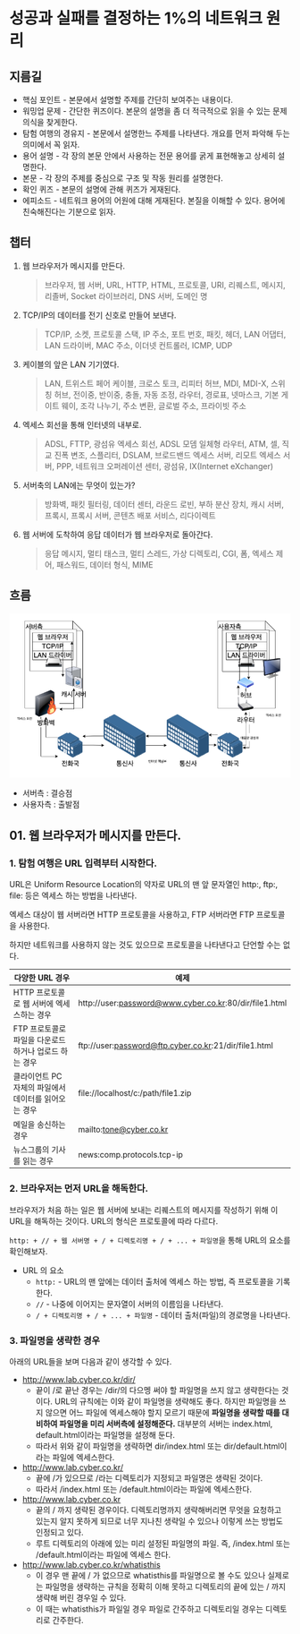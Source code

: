 # 성공과 실패를 결정하는 1%의 네트워크 원리

## 지름길

- 핵심 포인트 - 본문에서 설명할 주제를 간단히 보여주는 내용이다.
- 워밍업 문제 - 간단한 퀴즈이다. 본문의 설명을 좀 더 적극적으로 읽을 수 있는 문제 의식을 찾게한다.
- 탐험 여행의 경유지 - 본문에서 설명한느 주제를 나타낸다. 개요를 먼저 파악해 두는 의미에서 꼭 읽자.
- 용어 설명 - 각 장의 본문 안에서 사용하는 전문 용어를 굵게 표현해놓고 상세히 설명한다.
- 본문 - 각 장의 주제를 중심으로 구조 및 작동 원리를 설명한다. 
- 확인 퀴즈 - 본문의 설명에 관해 퀴즈가 게재된다.
- 에피소드 - 네트워크 용어의 어원에 대해 게재된다. 본질을 이해할 수 있다. 용어에 친숙해진다는 기분으로 읽자.



## 챕터

1. 웹 브라우저가 메시지를 만든다.

   > 브라우저, 웹 서버, URL, HTTP, HTML, 프로토콜, URI, 리퀘스트, 메시지, 리졸버, Socket 라이브러리, DNS 서버, 도메인 명

2. TCP/IP의 데이터를 전기 신호로 만들어 보낸다.

   > TCP/IP, 소켓, 프로토콜 스택, IP 주소, 포트 번호, 패킷, 헤더, LAN 어댑터, LAN 드라이버, MAC 주소, 이더넷 컨트롤러, ICMP, UDP

3. 케이블의 앞은 LAN 기기였다.

   > LAN, 트위스트 페어 케이블, 크로스 토크, 리피터 허브, MDI, MDI-X, 스위칭 허브, 전이중, 반이중, 충돌, 자동 조정, 라우터, 경로표, 넷마스크, 기본 게이트 웨이, 조각 나누기, 주소 변환, 글로벌 주소, 프라이빗 주소

4. 엑세스 회선을 통해 인터넷의 내부로.

   > ADSL, FTTP, 광섬유 엑세스 회선, ADSL 모뎀 일체형 라우터, ATM, 셀, 직교 진폭 변조, 스플리터, DSLAM, 브로드밴드 엑세스 서버, 리모트 엑세스 서버, PPP, 네트워크 오퍼레이션 센터, 광섬유, IX(Internet eXchanger)

5. 서버축의 LAN에는 무엇이 있는가?

   > 방화벽, 패킷 필터링, 데이터 센터, 라운드 로빈, 부하 분산 장치, 캐시 서버, 프록시, 프록시 서버, 콘텐츠 배포 서비스, 리다이렉트

6. 웹 서버에 도착하여 응답 데이터가 웹 브라우저로 돌아간다.

   > 응답 메시지, 멀티 태스크, 멀티 스레드, 가상 디렉토리, CGI, 폼, 엑세스 제어, 패스워드, 데이터 형식, MIME

### 

## 흐름

![스크린샷 2022-12-27 23.24.39](https://raw.githubusercontent.com/back-seung/TIL/master/uPic/202212272324193.png)

- 서버측 : 결승점
- 사용자측 : 출발점



## 01. 웹 브라우저가 메시지를 만든다.

### 1. 탐험 여행은 URL 입력부터 시작한다.

URL은 Uniform Resource Location의 약자로 URL의 맨 앞 문자열인 http:, ftp:, file: 등은 엑세스 하는 방법을 나타낸다.

 엑세스 대상이 웹 서버라면 HTTP 프로토콜을 사용하고, FTP 서버라면 FTP 프로토콜을 사용한다.

 하지만 네트워크를 사용하지 않는 것도 있으므로 프로토콜을 나타낸다고 단언할 수는 없다.



| 다양한 URL 경우                                       | 예제                                                   |
| ----------------------------------------------------- | ------------------------------------------------------ |
| HTTP 프로토콜로 웹 서버에 엑세스하는 경우             | http://user:password@www.cyber.co.kr:80/dir/file1.html |
| FTP 프로토콜로 파일을 다운로드하거나 업로드 하는 경우 | ftp://user:password@ftp.cyber.co.kr:21/dir/file1.html  |
| 클라이언트 PC 자체의 파일에서 데이터를 읽어오는 경우  | file://localhost/c:/path/file1.zip                     |
| 메일을 송신하는 경우                                  | mailto:tone@cyber.co.kr                                |
| 뉴스그룹의 기사를 읽는 경우                           | news:comp.protocols.tcp-ip                             |

### 2. 브라우저는 먼저 URL을 해독한다.

브라우저가 처음 하는 일은 웹 서버에 보내는 리퀘스트의 메시지를 작성하기 위해 이 URL을 해독하는 것이다. URL의 형식은 프로토콜에 따라 다르다.

`http: + // + 웹 서버명 + / + 디렉토리명 + / + ... + 파일명`을 통해 URL의 요소를 확인해보자.

- URL 의 요소
  - `http:` - URL의 맨 앞에는 데이터 출처에 엑세스 하는 방법, 즉 프로토콜을 기록한다.
  - `//` - 나중에 이어지는 문자열이 서버의 이름임을 나타낸다.
  - `/ + 디렉토리명 + / + ... + 파일명` - 데이터 출처(파일)의 경로명을 나타낸다.

### 3. 파일명을 생략한 경우

아래의 URL들을 보며 다음과 같이 생각할 수 있다.

- http://www.lab.cyber.co.kr/dir/ 
  - 끝이 /로 끝난 경우는 /dir/의 다으멩 써야 할 파일명을 쓰지 않고 생략한다는 것이다. URL의 규칙에는 이와 같이 파일명을 생략해도 좋다. 하지만 파일명을 쓰지 않으면 어느 파일에 엑세스해야 할지 모르기 때문에 **파일명을 생략할 때를 대비하여 파일명을 미리 서버측에 설정해준다.** 대부분의 서버는 index.html, default.html이라는 파일명을 설정해 둔다.
  - 따라서 위와 같이 파일명을 생략하면 dir/index.html 또는 dir/default.html이라는 파일에 엑세스한다.
- http://www.lab.cyber.co.kr/
  - 끝에 /가 있으므로 /라는 디렉토리가 지정되고 파일명은 생략된 것이다.
  - 따라서 /index.html 또는 /default.html이라는 파일에 엑세스한다.
- http://www.lab.cyber.co.kr
  - 끝의 / 까지 생략된 경우이다. 디렉토리명까지 생략해버리면 무엇을 요청하고 있는지 알지 못하게 되므로 너무 지나친 생략일 수 있으나 이렇게 쓰는 방법도 인정되고 있다.
  - 루트 디렉토리의 아래에 있는 미리 설정된 파일명의 파일. 즉, /index.html 또는 /default.html이라는 파일에 엑세스 한다.
- http://www.lab.cyber.co.kr/whatisthis
  - 이 경우 맨 끝에 / 가 없으므로 whatisthis를 파일명으로 볼 수도 있으나 실제로는 파일명을 생략하는 규칙을 정확히 이해 못하고 디렉토리의 끝에 있는 / 까지 생략해 버린 경우일 수 있다.
  - 이 때는 whatisthis가 파일일 경우 파일로 간주하고 디렉토리일 경우는 디렉토리로 간주한다.

